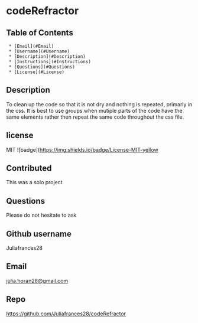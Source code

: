 
  # codeRefractor

   ## Table of Contents
     * [Email](#Email)
     * [Username](#Username)
     * [Description](#Description)
     * [Instructions](#Instructions)
     * [Questions](#Questions)
     * [License](#License)
     
  ## Description
  To clean up the code so that it is not dry and nothing is repeated, primarly in the css. It is best to use groups when mutiple parts of the code have the same elements rather then repeat the same code throughout the css file. 

  ## license 
   MIT
  ![badge](https://img.shields.io/badge/License-MIT-yellow

  ## Contributed
  This was a solo project  

  ## Questions 
   Please do not hesitate to ask 

  ## Github username 
  Juliafrances28 

  ## Email 
  julia.horan28@gmail.com

  ## Repo
  https://github.com/Juliafrances28/codeRefractor
  

